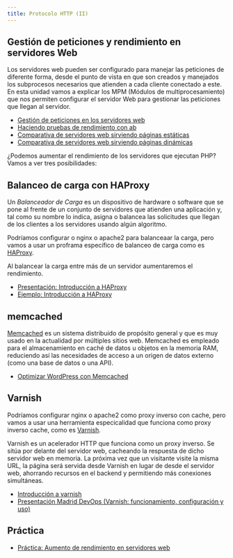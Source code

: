 ```yaml
---
title: Protocolo HTTP (II)
---
```


## Gestión de peticiones y rendimiento en servidores Web

Los servidores web pueden ser configurado para manejar las peticiones de diferente forma, desde el punto de vista en que son creados y manejados los subprocesos necesarios que atienden a cada cliente conectado a este. En esta unidad vamos a explicar los MPM (Módulos de multiprocesamiento) que nos permiten configurar el servidor Web para gestionar las peticiones que llegan al servidor.

* [Gestión de peticiones en los servidores web](peticiones.html)
* [Haciendo pruebas de rendimiento con ab](ab.html)
* [Comparativa de servidores web sirviendo páginas estáticas](estatica.html)
* [Comparativa de servidores web sirviendo páginas dinámicas](dinamica.html)

¿Podemos aumentar el rendimiento de los servidores que ejecutan PHP? Vamos a ver tres posibilidades:

## Balanceo de carga con HAProxy

Un *Balanceador de Carga* es un dispositivo de hardware o software que se pone al frente de un conjunto de servidores que atienden una aplicación y, tal como su nombre lo indica, asigna o balancea las solicitudes que llegan de los clientes a los servidores usando algún algoritmo.

Podríamos configurar o nginx o apache2 para balanceaar la carga, pero vamos a usar un proframa específico de balanceo de carga como es [HAProxy](http://www.haproxy.org/).

Al balancear la carga entre más de un servidor aumentaremos el rendimiento.

* [Presentación: Introducción a HAProxy](https://raw.githubusercontent.com/josedom24/presentaciones/main/servicios/haproxy.pdf)
* [Ejemplo: Introducción a HAProxy](haproxy.html)

## memcached

[Memcached](http://memcached.org) es un sistema distribuido de propósito general y que es muy usado en la actualidad por múltiples sitios web. Memcached es empleado para el almacenamiento en caché de datos u objetos en la memoria RAM, reduciendo así las necesidades de acceso a un origen de datos externo (como una base de datos o una API).

* [Optimizar WordPress con Memcached](https://www.rjcardenas.com/optimizar-wordpress-con-memcached/)


## Varnish

Podríamos configurar nginx o apache2 como proxy inverso con cache, pero vamos a usar una herramienta especicalidad que funciona como proxy inverso cache, como es [Varnish](https://varnish-cache.org/).

Varnish es un acelerador HTTP que funciona como un proxy inverso. Se sitúa por delante del servidor web, cacheando la respuesta de dicho servidor web en memoria. La próxima vez que un visitante visite la misma URL, la página será servida desde Varnish en lugar de desde el servidor web, ahorrando recursos en el backend y permitiendo más conexiones simultáneas.

* [Introducción a varnish](varnish.html)
* [Presentación Madrid DevOps (Varnish: funcionamiento, configuración y uso)](https://www.youtube.com/watch?v=A5poVWqjJrs)

## Práctica

* [Práctica: Aumento de rendimiento en servidores web](practica.html)